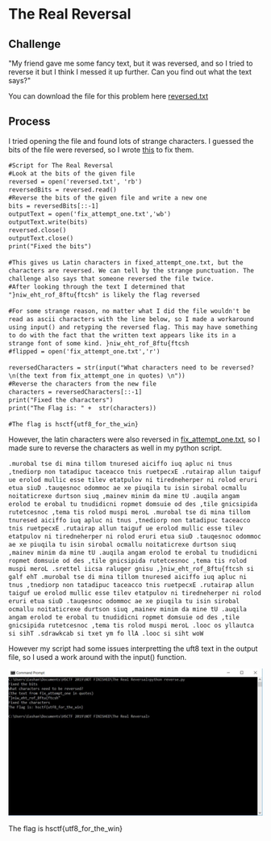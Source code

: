 # The Real Reversal

## Challenge

"My friend gave me some fancy text, but it was reversed, and so I tried to reverse it but I think I messed it up further. Can you find out what the text says?"

You can download the file for this problem here [reversed.txt](reversed.txt)

## Process

I tried opening the file and found lots of strange characters. I guessed the bits of the file were reversed, so I wrote [this](reverse.py) to fix them.

```
#Script for The Real Reversal
#Look at the bits of the given file
reversed = open('reversed.txt', 'rb')
reversedBits = reversed.read()
#Reverse the bits of the given file and write a new one
bits = reversedBits[::-1]
outputText = open('fix_attempt_one.txt','wb')
outputText.write(bits)
reversed.close()
outputText.close()
print("Fixed the bits")

#This gives us Latin characters in fixed_attempt_one.txt, but the characters are reversed. We can tell by the strange punctuation. The challenge also says that someone reversed the file twice.
#After looking through the text I determined that "}niw_eht_rof_8ftu{ftcsh" is likely the flag reversed

#For some strange reason, no matter what I did the file wouldn't be read as ascii characters with the line below, so I made a workaround using input() and retyping the reversed flag. This may have something to do with the fact that the written text appears like its in a strange font of some kind. }niw_eht_rof_8ftu{ftcsh 
#flipped = open('fix_attempt_one.txt','r')

reversedCharacters = str(input("What characters need to be reversed?\n(the text from fix_attempt_one in quotes) \n"))
#Reverse the characters from the new file 
characters = reversedCharacters[::-1]
print("Fixed the characters")
print("The Flag is: " +  str(characters))

#The flag is hsctf{utf8_for_the_win}
```

However, the latin characters were also reversed in [fix_attempt_one.txt](fix_attempt_one.txt), so I made sure to reverse the characters as well in my python script.

```
.𝚖𝚞𝚛𝚘𝚋𝚊𝚕 𝚝𝚜𝚎 𝚍𝚒 𝚖𝚒𝚗𝚊 𝚝𝚒𝚕𝚕𝚘𝚖 𝚝𝚗𝚞𝚛𝚎𝚜𝚎𝚍 𝚊𝚒𝚌𝚒𝚏𝚏𝚘 𝚒𝚞𝚚 𝚊𝚙𝚕𝚞𝚌 𝚗𝚒 𝚝𝚗𝚞𝚜 ,𝚝𝚗𝚎𝚍𝚒𝚘𝚛𝚙 𝚗𝚘𝚗 𝚝𝚊𝚝𝚊𝚍𝚒𝚙𝚞𝚌 𝚝𝚊𝚌𝚎𝚊𝚌𝚌𝚘 𝚝𝚗𝚒𝚜 𝚛𝚞𝚎𝚝𝚙𝚎𝚌𝚡𝙴 .𝚛𝚞𝚝𝚊𝚒𝚛𝚊𝚙 𝚊𝚕𝚕𝚞𝚗 𝚝𝚊𝚒𝚐𝚞𝚏 𝚞𝚎 𝚎𝚛𝚘𝚕𝚘𝚍 𝚖𝚞𝚕𝚕𝚒𝚌 𝚎𝚜𝚜𝚎 𝚝𝚒𝚕𝚎𝚟 𝚎𝚝𝚊𝚝𝚙𝚞𝚕𝚘𝚟 𝚗𝚒 𝚝𝚒𝚛𝚎𝚍𝚗𝚎𝚑𝚎𝚛𝚙𝚎𝚛 𝚗𝚒 𝚛𝚘𝚕𝚘𝚍 𝚎𝚛𝚞𝚛𝚒 𝚎𝚝𝚞𝚊 𝚜𝚒𝚞𝙳 .𝚝𝚊𝚞𝚚𝚎𝚜𝚗𝚘𝚌 𝚘𝚍𝚘𝚖𝚖𝚘𝚌 𝚊𝚎 𝚡𝚎 𝚙𝚒𝚞𝚚𝚒𝚕𝚊 𝚝𝚞 𝚒𝚜𝚒𝚗 𝚜𝚒𝚛𝚘𝚋𝚊𝚕 𝚘𝚌𝚖𝚊𝚕𝚕𝚞 𝚗𝚘𝚒𝚝𝚊𝚝𝚒𝚌𝚛𝚎𝚡𝚎 𝚍𝚞𝚛𝚝𝚜𝚘𝚗 𝚜𝚒𝚞𝚚 ,𝚖𝚊𝚒𝚗𝚎𝚟 𝚖𝚒𝚗𝚒𝚖 𝚍𝚊 𝚖𝚒𝚗𝚎 𝚝𝚄 .𝚊𝚞𝚚𝚒𝚕𝚊 𝚊𝚗𝚐𝚊𝚖 𝚎𝚛𝚘𝚕𝚘𝚍 𝚝𝚎 𝚎𝚛𝚘𝚋𝚊𝚕 𝚝𝚞 𝚝𝚗𝚞𝚍𝚒𝚍𝚒𝚌𝚗𝚒 𝚛𝚘𝚙𝚖𝚎𝚝 𝚍𝚘𝚖𝚜𝚞𝚒𝚎 𝚘𝚍 𝚍𝚎𝚜 ,𝚝𝚒𝚕𝚎 𝚐𝚗𝚒𝚌𝚜𝚒𝚙𝚒𝚍𝚊 𝚛𝚞𝚝𝚎𝚝𝚌𝚎𝚜𝚗𝚘𝚌 ,𝚝𝚎𝚖𝚊 𝚝𝚒𝚜 𝚛𝚘𝚕𝚘𝚍 𝚖𝚞𝚜𝚙𝚒 𝚖𝚎𝚛𝚘𝙻 .𝚖𝚞𝚛𝚘𝚋𝚊𝚕 𝚝𝚜𝚎 𝚍𝚒 𝚖𝚒𝚗𝚊 𝚝𝚒𝚕𝚕𝚘𝚖 𝚝𝚗𝚞𝚛𝚎𝚜𝚎𝚍 𝚊𝚒𝚌𝚒𝚏𝚏𝚘 𝚒𝚞𝚚 𝚊𝚙𝚕𝚞𝚌 𝚗𝚒 𝚝𝚗𝚞𝚜 ,𝚝𝚗𝚎𝚍𝚒𝚘𝚛𝚙 𝚗𝚘𝚗 𝚝𝚊𝚝𝚊𝚍𝚒𝚙𝚞𝚌 𝚝𝚊𝚌𝚎𝚊𝚌𝚌𝚘 𝚝𝚗𝚒𝚜 𝚛𝚞𝚎𝚝𝚙𝚎𝚌𝚡𝙴 .𝚛𝚞𝚝𝚊𝚒𝚛𝚊𝚙 𝚊𝚕𝚕𝚞𝚗 𝚝𝚊𝚒𝚐𝚞𝚏 𝚞𝚎 𝚎𝚛𝚘𝚕𝚘𝚍 𝚖𝚞𝚕𝚕𝚒𝚌 𝚎𝚜𝚜𝚎 𝚝𝚒𝚕𝚎𝚟 𝚎𝚝𝚊𝚝𝚙𝚞𝚕𝚘𝚟 𝚗𝚒 𝚝𝚒𝚛𝚎𝚍𝚗𝚎𝚑𝚎𝚛𝚙𝚎𝚛 𝚗𝚒 𝚛𝚘𝚕𝚘𝚍 𝚎𝚛𝚞𝚛𝚒 𝚎𝚝𝚞𝚊 𝚜𝚒𝚞𝙳 .𝚝𝚊𝚞𝚚𝚎𝚜𝚗𝚘𝚌 𝚘𝚍𝚘𝚖𝚖𝚘𝚌 𝚊𝚎 𝚡𝚎 𝚙𝚒𝚞𝚚𝚒𝚕𝚊 𝚝𝚞 𝚒𝚜𝚒𝚗 𝚜𝚒𝚛𝚘𝚋𝚊𝚕 𝚘𝚌𝚖𝚊𝚕𝚕𝚞 𝚗𝚘𝚒𝚝𝚊𝚝𝚒𝚌𝚛𝚎𝚡𝚎 𝚍𝚞𝚛𝚝𝚜𝚘𝚗 𝚜𝚒𝚞𝚚 ,𝚖𝚊𝚒𝚗𝚎𝚟 𝚖𝚒𝚗𝚒𝚖 𝚍𝚊 𝚖𝚒𝚗𝚎 𝚝𝚄 .𝚊𝚞𝚚𝚒𝚕𝚊 𝚊𝚗𝚐𝚊𝚖 𝚎𝚛𝚘𝚕𝚘𝚍 𝚝𝚎 𝚎𝚛𝚘𝚋𝚊𝚕 𝚝𝚞 𝚝𝚗𝚞𝚍𝚒𝚍𝚒𝚌𝚗𝚒 𝚛𝚘𝚙𝚖𝚎𝚝 𝚍𝚘𝚖𝚜𝚞𝚒𝚎 𝚘𝚍 𝚍𝚎𝚜 ,𝚝𝚒𝚕𝚎 𝚐𝚗𝚒𝚌𝚜𝚒𝚙𝚒𝚍𝚊 𝚛𝚞𝚝𝚎𝚝𝚌𝚎𝚜𝚗𝚘𝚌 ,𝚝𝚎𝚖𝚊 𝚝𝚒𝚜 𝚛𝚘𝚕𝚘𝚍 𝚖𝚞𝚜𝚙𝚒 𝚖𝚎𝚛𝚘𝙻 .𝚜𝚛𝚎𝚝𝚝𝚎𝚕 𝚒𝚒𝚌𝚜𝚊 𝚛𝚊𝚕𝚞𝚐𝚎𝚛 𝚐𝚗𝚒𝚜𝚞 ,}𝚗𝚒𝚠_𝚎𝚑𝚝_𝚛𝚘𝚏_𝟾𝚏𝚝𝚞{𝚏𝚝𝚌𝚜𝚑 𝚜𝚒 𝚐𝚊𝚕𝚏 𝚎𝚑𝚃 .𝚖𝚞𝚛𝚘𝚋𝚊𝚕 𝚝𝚜𝚎 𝚍𝚒 𝚖𝚒𝚗𝚊 𝚝𝚒𝚕𝚕𝚘𝚖 𝚝𝚗𝚞𝚛𝚎𝚜𝚎𝚍 𝚊𝚒𝚌𝚒𝚏𝚏𝚘 𝚒𝚞𝚚 𝚊𝚙𝚕𝚞𝚌 𝚗𝚒 𝚝𝚗𝚞𝚜 ,𝚝𝚗𝚎𝚍𝚒𝚘𝚛𝚙 𝚗𝚘𝚗 𝚝𝚊𝚝𝚊𝚍𝚒𝚙𝚞𝚌 𝚝𝚊𝚌𝚎𝚊𝚌𝚌𝚘 𝚝𝚗𝚒𝚜 𝚛𝚞𝚎𝚝𝚙𝚎𝚌𝚡𝙴 .𝚛𝚞𝚝𝚊𝚒𝚛𝚊𝚙 𝚊𝚕𝚕𝚞𝚗 𝚝𝚊𝚒𝚐𝚞𝚏 𝚞𝚎 𝚎𝚛𝚘𝚕𝚘𝚍 𝚖𝚞𝚕𝚕𝚒𝚌 𝚎𝚜𝚜𝚎 𝚝𝚒𝚕𝚎𝚟 𝚎𝚝𝚊𝚝𝚙𝚞𝚕𝚘𝚟 𝚗𝚒 𝚝𝚒𝚛𝚎𝚍𝚗𝚎𝚑𝚎𝚛𝚙𝚎𝚛 𝚗𝚒 𝚛𝚘𝚕𝚘𝚍 𝚎𝚛𝚞𝚛𝚒 𝚎𝚝𝚞𝚊 𝚜𝚒𝚞𝙳 .𝚝𝚊𝚞𝚚𝚎𝚜𝚗𝚘𝚌 𝚘𝚍𝚘𝚖𝚖𝚘𝚌 𝚊𝚎 𝚡𝚎 𝚙𝚒𝚞𝚚𝚒𝚕𝚊 𝚝𝚞 𝚒𝚜𝚒𝚗 𝚜𝚒𝚛𝚘𝚋𝚊𝚕 𝚘𝚌𝚖𝚊𝚕𝚕𝚞 𝚗𝚘𝚒𝚝𝚊𝚝𝚒𝚌𝚛𝚎𝚡𝚎 𝚍𝚞𝚛𝚝𝚜𝚘𝚗 𝚜𝚒𝚞𝚚 ,𝚖𝚊𝚒𝚗𝚎𝚟 𝚖𝚒𝚗𝚒𝚖 𝚍𝚊 𝚖𝚒𝚗𝚎 𝚝𝚄 .𝚊𝚞𝚚𝚒𝚕𝚊 𝚊𝚗𝚐𝚊𝚖 𝚎𝚛𝚘𝚕𝚘𝚍 𝚝𝚎 𝚎𝚛𝚘𝚋𝚊𝚕 𝚝𝚞 𝚝𝚗𝚞𝚍𝚒𝚍𝚒𝚌𝚗𝚒 𝚛𝚘𝚙𝚖𝚎𝚝 𝚍𝚘𝚖𝚜𝚞𝚒𝚎 𝚘𝚍 𝚍𝚎𝚜 ,𝚝𝚒𝚕𝚎 𝚐𝚗𝚒𝚌𝚜𝚒𝚙𝚒𝚍𝚊 𝚛𝚞𝚝𝚎𝚝𝚌𝚎𝚜𝚗𝚘𝚌 ,𝚝𝚎𝚖𝚊 𝚝𝚒𝚜 𝚛𝚘𝚕𝚘𝚍 𝚖𝚞𝚜𝚙𝚒 𝚖𝚎𝚛𝚘𝙻 .𝚕𝚘𝚘𝚌 𝚘𝚜 𝚢𝚕𝚕𝚊𝚞𝚝𝚌𝚊 𝚜𝚒 𝚜𝚒𝚑𝚃 .𝚜𝚍𝚛𝚊𝚠𝚔𝚌𝚊𝚋 𝚜𝚒 𝚝𝚡𝚎𝚝 𝚢𝚖 𝚏𝚘 𝚕𝚕𝙰 .𝚕𝚘𝚘𝚌 𝚜𝚒 𝚜𝚒𝚑𝚝 𝚠𝚘𝚆
```

However my script had some issues interpretting the uft8 text in the output file, so I used a work around with the input() function.

![Capture.JPG](Capture.JPG)

The flag is hsctf{utf8_for_the_win}